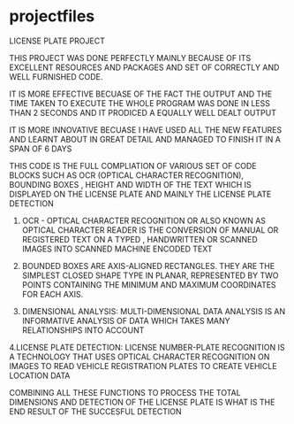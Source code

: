 # projectfiles
LICENSE PLATE PROJECT 

THIS PROJECT WAS DONE PERFECTLY MAINLY BECAUSE OF ITS EXCELLENT RESOURCES AND PACKAGES AND SET OF CORRECTLY AND WELL FURNISHED CODE.

IT IS MORE EFFECTIVE BECUASE OF THE FACT THE OUTPUT AND THE TIME TAKEN TO EXECUTE THE WHOLE PROGRAM WAS DONE IN LESS THAN 2 SECONDS AND IT PRODICED A EQUALLY WELL DEALT OUTPUT

IT IS MORE INNOVATIVE BECUASE I HAVE USED ALL THE NEW FEATURES AND LEARNT ABOUT IN GREAT DETAIL AND MANAGED TO FINISH IT IN A SPAN OF 6 DAYS 

THIS CODE IS THE FULL COMPLIATION OF VARIOUS SET OF CODE BLOCKS SUCH AS OCR (OPTICAL CHARACTER RECOGNITION), BOUNDING BOXES , HEIGHT AND WIDTH OF THE TEXT WHICH IS DISPLAYED ON THE LICENSE PLATE AND MAINLY THE LICENSE PLATE DETECTION 

1. OCR - OPTICAL CHARACTER RECOGNITION OR ALSO KNOWN AS OPTICAL CHARACTER READER IS THE CONVERSION OF MANUAL OR REGISTERED TEXT ON A TYPED , HANDWRITTEN OR SCANNED IMAGES INTO SCANNED MACHINE ENCODED TEXT 

2. BOUNDED BOXES ARE AXIS-ALIGNED RECTANGLES. THEY ARE THE SIMPLEST CLOSED SHAPE TYPE IN PLANAR, REPRESENTED BY TWO POINTS CONTAINING THE MINIMUM AND MAXIMUM COORDINATES FOR EACH AXIS.

3. DIMENSIONAL ANALYSIS: MULTI-DIMENSIONAL DATA ANALYSIS IS AN INFORMATIVE ANALYSIS OF DATA WHICH TAKES MANY RELATIONSHIPS INTO ACCOUNT

4.LICENSE PLATE DETECTION: LICENSE NUMBER-PLATE RECOGNITION IS A TECHNOLOGY THAT USES OPTICAL CHARACTER RECOGNITION ON IMAGES TO READ VEHICLE REGISTRATION PLATES TO CREATE VEHICLE LOCATION DATA

COMBINING ALL THESE FUNCTIONS TO PROCESS THE TOTAL DIMENSIONS AND DETECTION OF THE LICENSE PLATE IS WHAT IS THE END RESULT OF THE SUCCESFUL DETECTION




